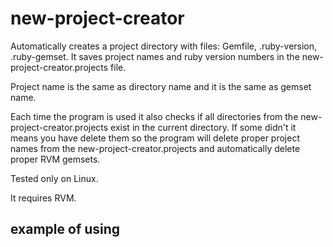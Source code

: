 # new-project-creator

Automatically creates a project directory with files: Gemfile, .ruby-version, .ruby-gemset.
It saves project names and ruby version numbers in the new-project-creator.projects file.

Project name is the same as directory name and it is the same as gemset name.

Each time the program is used it also checks if all directories from the new-project-creator.projects exist in the current directory.
If some didn't it means you have delete them so the program will delete proper project names from the new-project-creator.projects
and automatically delete proper RVM gemsets.

Tested only on Linux.

It requires RVM.

## example of using

